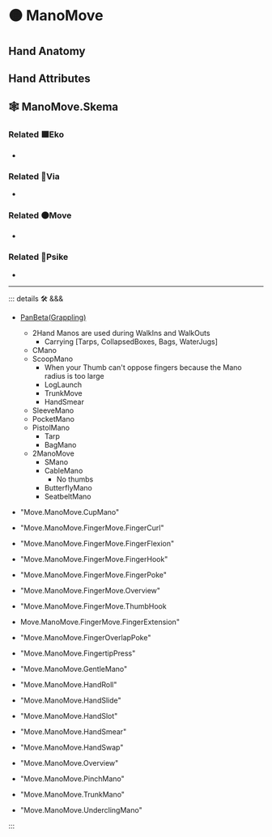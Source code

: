 # 🟠 <move>ManoMove</move>

## Hand Anatomy

## Hand Attributes

## 🕸 ManoMove.Skema

### Related 🟩<eko>Eko</eko>

-

### Related 🔻<via>Via</via>

-

### Related 🟠<move>Move</move>

-

### Related 💜<psike>Psike</psike>

-

---

<!-- =================================================== -->
<!-- =================================================== -->
<!-- =================================================== -->
<!-- =================================================== -->
<!-- =================================================== -->
::: details 🛠 <dev>&&&</dev>

- [PanBeta(Grappling)](<https://www.invertedgear.com/blogs/inverted-gear-blog/a-visual-guide-to-hand-to-hand-Manos-in-bjj>)
    - 2Hand Manos are used during WalkIns and WalkOuts
        - Carrying [Tarps, CollapsedBoxes, Bags, WaterJugs]
    - CMano
    - ScoopMano
        - When your Thumb can't oppose fingers because the Mano radius is too large
        - LogLaunch
        - TrunkMove
        - HandSmear
    - SleeveMano
    - PocketMano
    - PistolMano
        - Tarp
        - BagMano
    - 2ManoMove
        - SMano
        - CableMano
            - No thumbs
        - ButterflyMano
        - SeatbeltMano

- "Move.ManoMove.CupMano"
- "Move.ManoMove.FingerMove.FingerCurl"
- "Move.ManoMove.FingerMove.FingerFlexion"
- "Move.ManoMove.FingerMove.FingerHook"
- "Move.ManoMove.FingerMove.FingerPoke"
- "Move.ManoMove.FingerMove.Overview"
- "Move.ManoMove.FingerMove.ThumbHook
- Move.ManoMove.FingerMove.FingerExtension"
- "Move.ManoMove.FingerOverlapPoke"
- "Move.ManoMove.FingertipPress"
- "Move.ManoMove.GentleMano"
- "Move.ManoMove.HandRoll"
- "Move.ManoMove.HandSlide"
- "Move.ManoMove.HandSlot"
- "Move.ManoMove.HandSmear"
- "Move.ManoMove.HandSwap"
- "Move.ManoMove.Overview"
- "Move.ManoMove.PinchMano"
- "Move.ManoMove.TrunkMano"
- "Move.ManoMove.UnderclingMano"

:::
